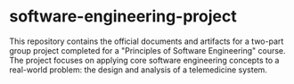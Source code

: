 # software-engineering-project
This repository contains the official documents and artifacts for a two-part group project completed for a "Principles of Software Engineering" course. The project focuses on applying core software engineering concepts to a real-world problem: the design and analysis of a telemedicine system.
